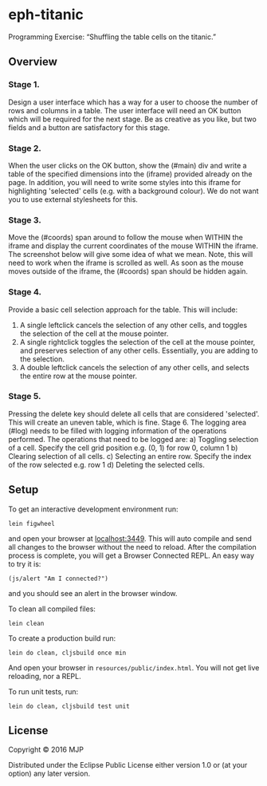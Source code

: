 # eph-titanic

Programming Exercise: “Shuffling the table cells on the titanic.”

## Overview

### Stage 1.
Design a user interface which has a way for a user to choose the number of rows and columns in a table. The user interface will need an OK button which will be required for the next stage. Be as creative as you like, but two fields and a button are satisfactory for this stage.

### Stage 2.
When the user clicks on the OK button, show the (#main) div and write a table of the specified dimensions into the (iframe) provided already on the page. In addition, you will need to write some styles into this iframe for highlighting 'selected' cells (e.g. with a background colour). We do not want you to use external stylesheets for this.

### Stage 3.
Move the (#coords) span around to follow the mouse when WITHIN the iframe and display the current coordinates of the mouse WITHIN the iframe. The screenshot below will give some idea of what we mean. Note, this will need to work when the iframe is scrolled as well. As soon as the mouse moves outside of the iframe, the (#coords) span should be hidden again.

### Stage 4.
Provide a basic cell selection approach for the table. This will include:
1. A single left­click cancels the selection of any other cells, and toggles the selection of the cell at the mouse pointer.
2. A single right­click toggles the selection of the cell at the mouse pointer, and preserves selection of any other cells. Essentially, you are adding to the selection.
3. A double left­click cancels the selection of any other cells, and selects the entire row at the mouse pointer.

### Stage 5.
Pressing the delete key should delete all cells that are considered 'selected'. This will create an uneven table, which is fine.
Stage 6.
The logging area (#log) needs to be filled with logging information of the operations performed. The operations that need to be logged are:
a) Toggling selection of a cell. Specify the cell grid position e.g. (0, 1) for row 0, column 1
b) Clearing selection of all cells.
c) Selecting an entire row. Specify the index of the row selected
e.g. row 1
d) Deleting the selected cells.

## Setup

To get an interactive development environment run:

    lein figwheel

and open your browser at [localhost:3449](http://localhost:3449/).
This will auto compile and send all changes to the browser without the
need to reload. After the compilation process is complete, you will
get a Browser Connected REPL. An easy way to try it is:

    (js/alert "Am I connected?")

and you should see an alert in the browser window.

To clean all compiled files:

    lein clean

To create a production build run:

    lein do clean, cljsbuild once min

And open your browser in `resources/public/index.html`. You will not
get live reloading, nor a REPL.

To run unit tests, run:

    lein do clean, cljsbuild test unit

## License

Copyright © 2016 MJP

Distributed under the Eclipse Public License either version 1.0 or (at your option) any later version.
